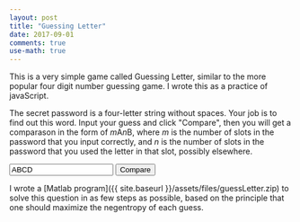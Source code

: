 ```yaml
---
layout: post
title: "Guessing Letter"
date: 2017-09-01
comments: true
use-math: true
---
```


This is a very simple game called Guessing Letter, similar to the more popular four digit number guessing game. I wrote this as a practice of javaScript.

The secret password is a four-letter string without spaces. Your job is to find out this word. Input your guess and click "Compare", then you will get a comparason in the form of $m$A$n$B, where $m$ is the number of slots in the password that you input correctly, and $n$ is the number of slots in the password that you used the letter in that slot, possibly elsewhere.

<input id="txt1" type="text" maxlength="4" value="ABCD" autocomplete="off">
<input type="button" value="Compare" onclick="
		var newWord = document.getElementById('txt1').value.toUpperCase();
		var examine = newWord.match('[A-Z]{4}');
		if (examine != null) {
			var newwordArray = newWord;
			var countA = 0;
			var countB = 0;
			for (i = 0; i < 4; i++) {
			    if (passwordArray[i] == newwordArray[i]) {
				countA = countA + 1;
			    }
			    for (j = 0; j < 4; j++) {
				if (passwordArray[i] == newwordArray[j]) {
				    countB = countB + 1;
				    break;
				}
			    }
			}
			document.getElementById('record').innerHTML = document.getElementById('record').innerHTML.concat(count++, '. ', newWord, ': ', countA, 'A', countB, 'B', '<p></p>')
		}"
	>

<p id="record"></p>

I wrote a [Matlab program]({{ site.baseurl }}/assets/files/guessLetter.zip) to solve this question in as few steps as possible, based on the principle that one should maximize the negentropy of each guess. 

<script>
	var count = 1;
	var secretWord = "";
	var passwordArray = ["A", "A", "A", "A"];
	for (i = 0; i < 4; i++) {
	passwordArray[i] = String.fromCharCode(Math.floor(Math.random() * 26) + 65);
	secretWord = secretWord.concat(passwordArray[i]);
	}
	secretWord = passwordArray.join("");
</script>

